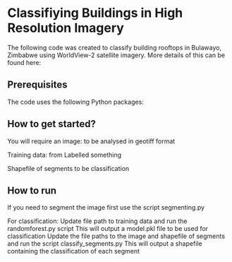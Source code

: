 # Classifiying Buildings in High Resolution Imagery
The following code was created to classify building rooftops in Bulawayo, Zimbabwe using WorldView-2 satellite imagery. More details of this can be found here:

## Prerequisites
The code uses the following Python packages:

## How to get started?
You will require an image:
to be analysed in geotiff format

Training data: from Labelled something

Shapefile of segments to be classification

## How to run
If you need to segment the image first use the script segmenting.py

For classification:
Update file path to training data and run the randomforest.py script
This will output a model.pkl file to be used for classification
Update the file paths to the image and shapefile of segments and run the script classify_segments.py
This will output a shapefile containing the classification of each segment


